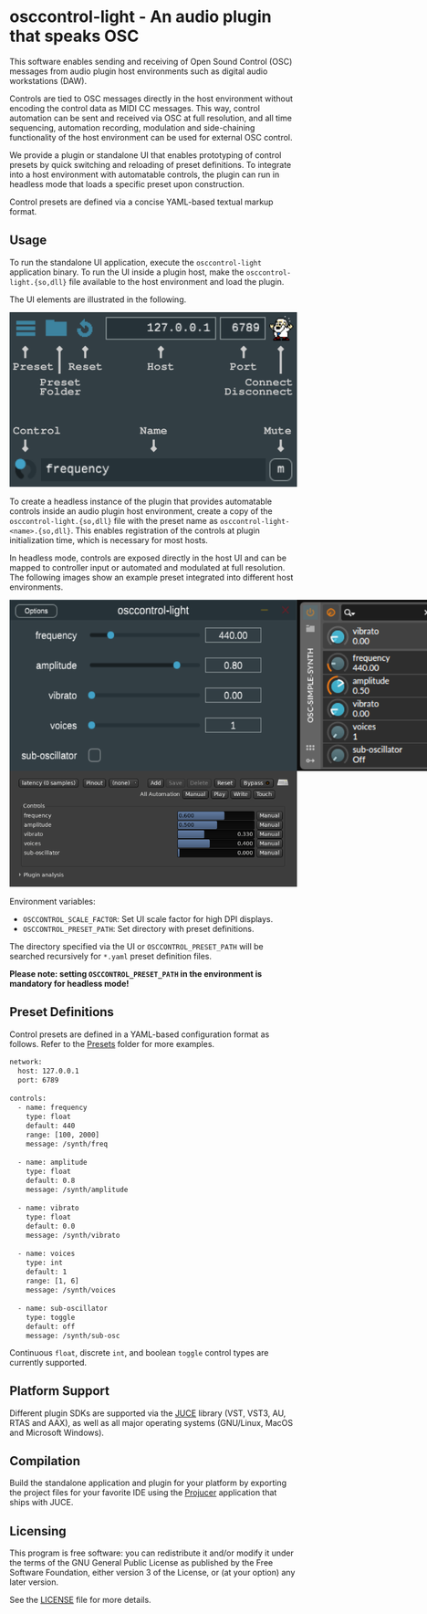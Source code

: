 osccontrol-light - An audio plugin that speaks OSC
===============================================

This software enables sending and receiving of Open Sound Control
(OSC) messages from audio plugin host environments such as digital
audio workstations (DAW).

Controls are tied to OSC messages directly in the host environment
without encoding the control data as MIDI CC messages. This way,
control automation can be sent and received via OSC at
full resolution, and all time sequencing, automation recording,
modulation and side-chaining functionality of the host environment can
be used for external OSC control.

We provide a plugin or standalone UI that enables prototyping of
control presets by quick switching and reloading of preset
definitions.  To integrate into a host environment with automatable
controls, the plugin can run in headless mode that loads a specific
preset upon construction.

Control presets are defined via a concise YAML-based textual markup
format.


Usage
-----

To run the standalone UI application, execute the `osccontrol-light`
application binary. To run the UI inside a plugin host, make the
`osccontrol-light.{so,dll}` file available to the host environment and
load the plugin.

The UI elements are illustrated in the following.

<img src="Documentation/Images/ui-overview.png" width="512" title="osccontrol-light UI overview">

To create a headless instance of the plugin that provides automatable
controls inside an audio plugin host environment, create a copy of the
`osccontrol-light.{so,dll}` file with the preset name as
`osccontrol-light-<name>.{so,dll}`. This enables registration of the
controls at plugin initialization time, which is necessary for most
hosts.

In headless mode, controls are exposed directly in the host UI and can be mapped to controller input or automated and modulated at full resolution. The following images show an example preset integrated into different host environments.

<div style="display:flex;">
    <img style="flex:2;" src="Documentation/Images/simplesynth-juce.png" height="300" title="Headless example in the JUCE plugin host">
    <img style="flex:1;" src="Documentation/Images/simplesynth-bitwig.png" height="300" title="Headless example in Bitwig Studio">
</div>

<img style="" src="Documentation/Images/simplesynth-ardour.png" width="825" title="Headless example in Ardour">


Environment variables:
- `OSCCONTROL_SCALE_FACTOR`: Set UI scale factor for high DPI displays.
- `OSCCONTROL_PRESET_PATH`: Set directory with preset definitions.

The directory specified via the UI or `OSCCONTROL_PRESET_PATH` will be
searched recursively for `*.yaml` preset definition files.

**Please note: setting `OSCCONTROL_PRESET_PATH` in the environment is
  mandatory for headless mode!**


Preset Definitions
------------------

Control presets are defined in a YAML-based configuration format as
follows. Refer to the [Presets](Presets) folder for more examples.


```
network:
  host: 127.0.0.1
  port: 6789

controls:
  - name: frequency
    type: float
    default: 440
    range: [100, 2000]
    message: /synth/freq

  - name: amplitude
    type: float
    default: 0.8
    message: /synth/amplitude

  - name: vibrato
    type: float
    default: 0.0
    message: /synth/vibrato

  - name: voices
    type: int
    default: 1
    range: [1, 6]
    message: /synth/voices

  - name: sub-oscillator
    type: toggle
    default: off
    message: /synth/sub-osc
```

Continuous `float`, discrete `int`, and boolean `toggle` control types are currently supported.


Platform Support
----------------

Different plugin SDKs are supported via the [JUCE](https://juce.com/)
library (VST, VST3, AU, RTAS and AAX), as well as all major operating
systems (GNU/Linux, MacOS and Microsoft Windows).


Compilation
-----------

Build the standalone application and plugin for your platform by
exporting the project files for your favorite IDE using the
[Projucer](https://juce.com/discover/projucer) application that ships
with JUCE.


Licensing
---------

This program is free software: you can redistribute it and/or modify
it under the terms of the GNU General Public License as published by
the Free Software Foundation, either version 3 of the License, or (at
your option) any later version. 

See the [LICENSE](LICENSE) file for more details.
